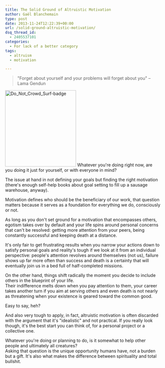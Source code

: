```yaml
---
title: The Solid Ground of Altruistic Motivation
author: Gaël Blanchemain
type: post
date: 2013-11-24T12:22:39+00:00
url: /solid-ground-altruistic-motivation/
dsq_thread_id:
  - 2405537101
categories:
  - For lack of a better category
tags:
  - altruism
  - motivation

---
```

> "Forget about yourself and your problems will forget about you" &#8211; Lama Gendun

<img class="alignleft size-full wp-image-6829" alt="Do_Not_Crowd_Surf-badge" src="http://www.gr0wing.com/wp-content/uploads/2013/11/Do_Not_Crowd_Surf-badge.jpg" width="230" height="248" /> Whatever you're doing right now, are you doing it just for yourself, or with everyone in mind?

The issue at hand in not defining your goals but finding the right motivation (there's enough self-help books about goal setting to fill up a sausage warehouse, anyway).

Motivation defines who should be the beneficiary of our work, that question matters because it serves as a foundation for everything we do, consciously or not.

As long as you don't set ground for a motivation that encompasses others, egotism takes over by default and your life spins around personal concerns that can't be resolved: getting more attention from your peers, being constantly successful and keeping death at a distance.

It's only fair to get frustrating results when you narrow your actions down to satisfy personal goals and reality's tough if we look at it from an individual perspective: people's attention revolves around themselves (not us), failure shows up far more often than success and death is a certainty that will eventually join us in a bed full of half-completed missions.

On the other hand, things shift radically the moment you decide to include others in the blueprint of your life.  
Their indifference melts down when you pay attention to them, your career takes another turn if you aim at serving others and even death is not nearly as threatening when your existence is geared toward the common good.

Easy to say, heh?

And also very tough to apply, in fact, altruistic motivation is often discarded with the argument that it's "idealistic" and not practical. If you really look though, it's the best start you can think of, for a personal project or a collective one.

Whatever you're doing or planning to do, is it somewhat to help other people and ultimately all creatures?  
Asking that question is the unique opportunity humans have, not a burden but a gift. It's also what makes the difference between spirituality and total bullshit.
